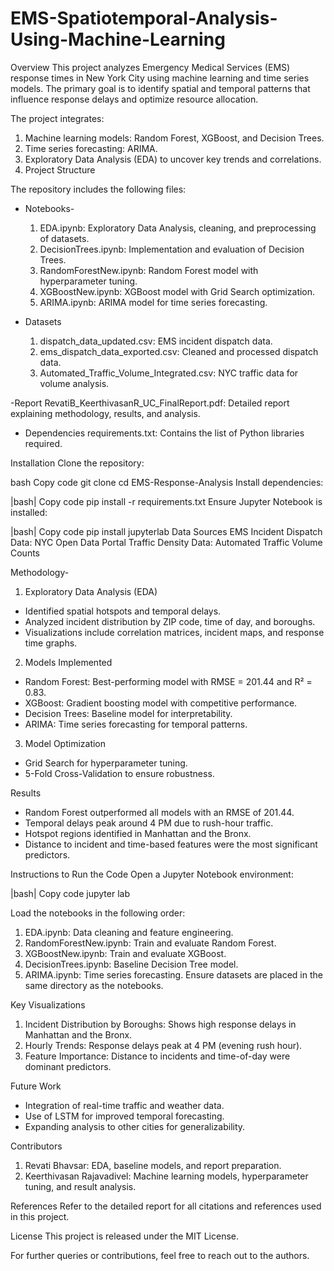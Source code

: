 # EMS-Spatiotemporal-Analysis-Using-Machine-Learning

Overview
This project analyzes Emergency Medical Services (EMS) response times in New York City using machine learning and time series models. The primary goal is to identify spatial and temporal patterns that influence response delays and optimize resource allocation.

The project integrates:
1. Machine learning models: Random Forest, XGBoost, and Decision Trees.
2. Time series forecasting: ARIMA.
3. Exploratory Data Analysis (EDA) to uncover key trends and correlations.
4. Project Structure

The repository includes the following files:
- Notebooks-
  1. EDA.ipynb: Exploratory Data Analysis, cleaning, and preprocessing of datasets.
  2. DecisionTrees.ipynb: Implementation and evaluation of Decision Trees.
  3. RandomForestNew.ipynb: Random Forest model with hyperparameter tuning.
  4. XGBoostNew.ipynb: XGBoost model with Grid Search optimization.
  5. ARIMA.ipynb: ARIMA model for time series forecasting.

- Datasets
  1. dispatch_data_updated.csv: EMS incident dispatch data.
  2. ems_dispatch_data_exported.csv: Cleaned and processed dispatch data.
  3. Automated_Traffic_Volume_Integrated.csv: NYC traffic data for volume analysis.

-Report
RevatiB_KeerthivasanR_UC_FinalReport.pdf: Detailed report explaining methodology, results, and analysis.

- Dependencies
requirements.txt: Contains the list of Python libraries required.



Installation
Clone the repository:

bash
Copy code
git clone <repository-link>
cd EMS-Response-Analysis
Install dependencies:

|bash|
Copy code
pip install -r requirements.txt
Ensure Jupyter Notebook is installed:

|bash|
Copy code
pip install jupyterlab
Data Sources
EMS Incident Dispatch Data: NYC Open Data Portal
Traffic Density Data: Automated Traffic Volume Counts

Methodology-
1. Exploratory Data Analysis (EDA)
  -  Identified spatial hotspots and temporal delays.
  -  Analyzed incident distribution by ZIP code, time of day, and boroughs.
  -  Visualizations include correlation matrices, incident maps, and response time graphs.
2. Models Implemented
  -  Random Forest: Best-performing model with RMSE = 201.44 and R² = 0.83.
  -  XGBoost: Gradient boosting model with competitive performance.
  -  Decision Trees: Baseline model for interpretability.
  -  ARIMA: Time series forecasting for temporal patterns.
3. Model Optimization
  -  Grid Search for hyperparameter tuning.
  -  5-Fold Cross-Validation to ensure robustness.

Results
  -  Random Forest outperformed all models with an RMSE of 201.44.
  -  Temporal delays peak around 4 PM due to rush-hour traffic.
  -  Hotspot regions identified in Manhattan and the Bronx.
  -  Distance to incident and time-based features were the most significant predictors.


Instructions to Run the Code
Open a Jupyter Notebook environment:

|bash|
Copy code
jupyter lab


Load the notebooks in the following order:
  1. EDA.ipynb: Data cleaning and feature engineering.
  2. RandomForestNew.ipynb: Train and evaluate Random Forest.
  3. XGBoostNew.ipynb: Train and evaluate XGBoost.
  4. DecisionTrees.ipynb: Baseline Decision Tree model.
  5. ARIMA.ipynb: Time series forecasting.
Ensure datasets are placed in the same directory as the notebooks.

Key Visualizations
  1. Incident Distribution by Boroughs: Shows high response delays in Manhattan and the Bronx.
  2. Hourly Trends: Response delays peak at 4 PM (evening rush hour).
  3. Feature Importance: Distance to incidents and time-of-day were dominant predictors.

Future Work
  -  Integration of real-time traffic and weather data.
  -  Use of LSTM for improved temporal forecasting.
  -  Expanding analysis to other cities for generalizability.

Contributors
  1. Revati Bhavsar: EDA, baseline models, and report preparation.
  2. Keerthivasan Rajavadivel: Machine learning models, hyperparameter tuning, and result analysis.


References
Refer to the detailed report for all citations and references used in this project.

License
This project is released under the MIT License.

For further queries or contributions, feel free to reach out to the authors.
